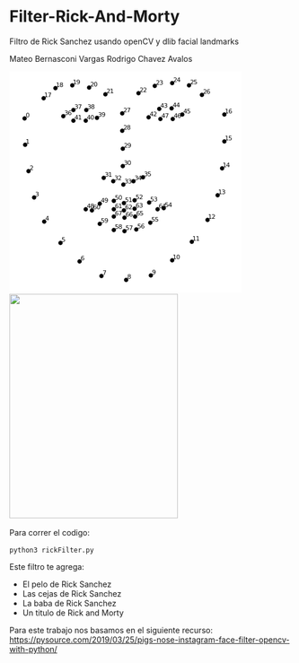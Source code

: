 # Filter-Rick-And-Morty
Filtro de Rick Sanchez usando openCV y dlib facial landmarks

Mateo Bernasconi Vargas
Rodrigo Chavez Avalos

![alt text](https://raw.githubusercontent.com/mateobv07/Filter-Rick-And-Morty/main/assets/facemarks%20points.png)<img src="https://static.wikia.nocookie.net/rickandmorty/images/a/a6/Rick_Sanchez.png/revision/latest?cb=20160923150728"  width="300" height="400" />

Para correr el codigo: 
```
python3 rickFilter.py
```

Este filtro te agrega:
 - El pelo de Rick Sanchez
 - Las cejas de Rick Sanchez
 - La baba de Rick Sanchez
 - Un titulo de Rick and Morty

Para este trabajo nos basamos en el siguiente recurso: 
https://pysource.com/2019/03/25/pigs-nose-instagram-face-filter-opencv-with-python/
